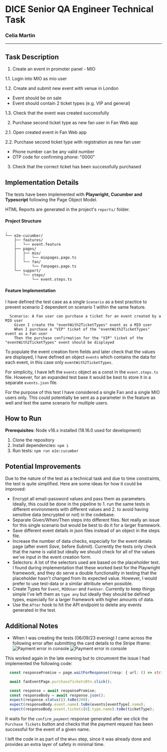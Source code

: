 # DICE Senior QA Engineer Technical Task
### Celia Martin
---


## Task Description

1. Create an event in promoter panel - MIO

1.1. Login into MIO as mio user

1.2. Create and submit new event with venue in London
- Event should be on sale
- Event should contain 2 ticket types (e.g. VIP and general)

1.3. Check that the event was created successfully

2. Purchase second ticket type as new fan user in Fan Web app

2.1. Open created event in Fan Web app

2.2. Purchase second ticket type with registration as new fan user
- Phone number can be any valid number
- OTP code for confirming phone: "0000"
3. Check that the correct ticket has been successfully purchased


## Implementation Details

The tests have been implemented with **Playwright, Cucumber and Typescript** following the Page Object Model.

HTML Reports are generated in the project's `reports/` folder.

#### Project Structure
```
.
└── e2e-cucumber/
    ├── features/
    │   └── event.feature
    ├── pages/
    │   ├── mio/
    │   │   └── miopages.page.ts
    │   └── fan/
    │       └── fanpages.page.ts
    └── support/
        └── steps/
            └── event.steps.ts
```
#### Feature Implementation
I have defined the test case as a single `Scenario` as a best practice to prevent scenario 2 dependent on scenario 1 within the same feature.
```gherkin
  Scenario: A Fan user can purchase a ticket for an event created by a MIO user
    Given I create the "eventWith2TicketTypes" event as a MIO user
    When I purchase a "VIP" ticket of the "eventWith2TicketTypes" event as a Fan user
    Then the purchase confirmation for the "VIP" ticket of the "eventWith2TicketTypes" event should be displayed
```

To populate the event creation form fields and later check that the values are displayed, I have defined an object `events` which contains the data for each event, in this case only `eventWith2TicketTypes`. 

For simplicity, I have left the `events` object as a const in the `event.steps.ts` file. However, for an expanded test base it would be best to store it in a separate `events.json` file.

For the purpose of this test I have considered a single Fan and a single MIO users only. This could potentially be sent as a parameter in the feature as well and test the same scenario for multiple users.

## How to Run
**Prerequisites**: Node v18.x installed (18.16.0 used for development)
1. Clone the repository
2. Install dependencies: `npm i`
3. Run tests: `npm run e2e:cucumber`

## Potential Improvements

Due to the nature of the test as a technical task and due to time constraints, the test is quite simplified. Here are some ideas for how it could be improved:
* Encrypt all email-password values and pass them as parameters. Ideally, this could be done in the pipeline to 1. run the same tests in different environments with different values and 2. to avoid having sensitive data (encrypted or not) in the codebase.
* Separate Given/When/Then steps into different files. Not really an issue for this single scenario but would be best to do it for a larger framework.
* Save different event details in json files instead of an object in the steps file.
* Increase the number of data checks, especially for the event details page (after event *Save*, before *Submit*). Currently the tests only check that the name is valid but ideally we should check for all of the values we've input in the event creation form.
* Selectors: A lot of the selectors used are based on the placeholder text. I found during implementation that these worked best for the Playwright framework, and they do serve a double functionality in testing that the placeholder hasn't changed from its expected value. However, I would prefer to use test-data or a similar attribute when possible. 
* Create Types for `Event`, `MIOUser` and `FanUser`. Currently to keep things simple I've left them as `type any` but ideally they should be defined types, especially for a larger framework with higher amounts of data.
* Use the `After` hook to hit the API endpoint to delete any events generated in the test.

## Additional Notes

- When I was creating the tests (06/09/23 evening) I came across the following error after submitting the card details to the Stripe iframe:
![Payment error in console](https://i.imgur.com/bnvc9Mx.png)
![Payment error in console](https://i.imgur.com/9Jppi51.png)

This worked again in the late evening but to circumvent the issue I had implemented the following code:
```typescript
  const responsePromise = page.waitForResponse((resp: { url: () => string | string[]; status: () => number }) => resp.url().includes('/tickets/confirm_payment') && resp.status() === 200);

  await fanEventPage.purchaseTicketsBtn.click();

  const response = await responsePromise;
  const responseBody = await response.json();
  expect(response.status()).toBe(200);
  expect(responseBody.event.name).toBe(events[eventType].name);
  expect(responseBody.event.tickets[0].type.name).toBe(ticketType);
``` 
It waits for the `confirm_payment` response generated after we click the `Purchase Tickets` button and checks that the payment request has been successful for the event of a given name.

I left the code in as part of the `When` step, since it was already done and provides an extra layer of safety in minimal time.
